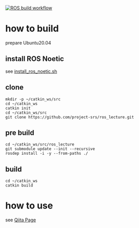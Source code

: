 [![ROS build workflow](https://github.com/project-srs/ros_lecture/actions/workflows/build.yaml/badge.svg)](https://github.com/project-srs/ros_lecture/actions/workflows/build.yaml)

# how to build
prepare Ubuntu20.04

## install ROS Noetic

see [install_ros_noetic.sh](install/install_ros_noetic.sh)

## clone

```shell
mkdir -p ~/catkin_ws/src
cd ~/catkin_ws
catkin init
cd ~/catkin_ws/src
git clone https://github.com/project-srs/ros_lecture.git
```

## pre build

```shell
cd ~/catkin_ws/src/ros_lecture
git submodule update --init --recursive
rosdep install -i -y --from-paths ./
```

## build

```shell
cd ~/catkin_ws
catkin build
```

# how to use

see [Qiita Page](https://qiita.com/srs/items/5f44440afea0eb616b4a)
